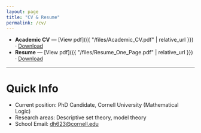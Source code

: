 ```yaml
---
layout: page
title: "CV & Resume"
permalink: /cv/
---
```




- **Academic CV** — [View pdf]({{ "/files/Academic_CV.pdf" | relative_url }})  ·  <a href='{{ "/files/Academic_CV.pdf" | relative_url }}' download>Download</a>
- **Resume** — [View pdf]({{ "/files/Resume_One_Page.pdf" | relative_url }})  ·  <a href='{{ "/files/Resume_One_Page.pdf" | relative_url }}' download>Download</a>

---

# Quick Info

- Current position: PhD Candidate, Cornell University (Mathematical Logic)
- Research areas: Descriptive set theory, model theory
- School Email: dh623@cornell.edu


